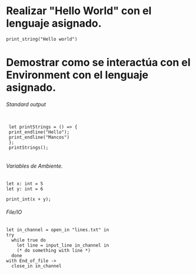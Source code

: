 
# Realizar "Hello World" con el lenguaje asignado. 
```Reason
print_string("Hello world")
```

# Demostrar como se interactúa con el Environment con el lenguaje asignado. 

###### Standard output

``` Reason

 let printStrings = () => {  
 print_endline("Hello");  
 print_endline("Mancos")  
 };  
 printStrings(); 
 
 ```
 
 ###### Variables de Ambiente.
 
 ```Reason
 let x: int = 5  
let y: int = 6  

print_int(x + y);  
```
###### File/IO
```Reason
let in_channel = open_in "lines.txt" in  
try  
  while true do  
    let line = input_line in_channel in  
    (* do something with line *)  
  done  
with End_of_file ->  
  close_in in_channel  
```
